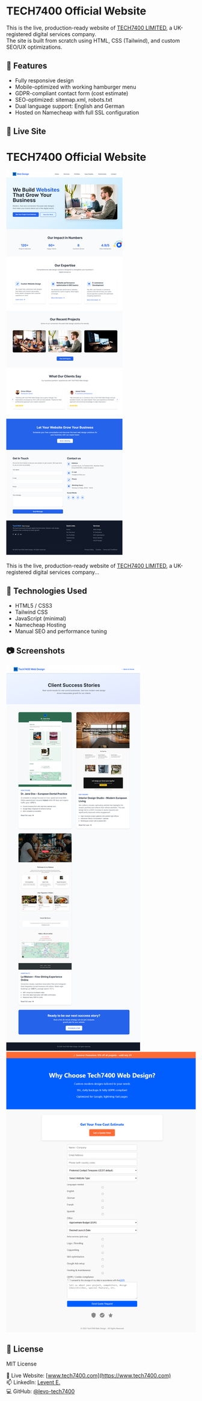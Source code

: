 # TECH7400 Official Website

This is the live, production-ready website of [TECH7400 LIMITED](https://www.tech7400.com), a UK-registered digital services company.  
The site is built from scratch using HTML, CSS (Tailwind), and custom SEO/UX optimizations.

## 🚀 Features

- Fully responsive design
- Mobile-optimized with working hamburger menu
- GDPR-compliant contact form (cost estimate)
- SEO-optimized: sitemap.xml, robots.txt
- Dual language support: English and German
- Hosted on Namecheap with full SSL configuration

## 🔗 Live Site

# TECH7400 Official Website

![Main Page Screenshot](./screenshot/main_page.png)

This is the live, production-ready website of [TECH7400 LIMITED](https://www.tech7400.com), a UK-registered digital services company...


## 📁 Technologies Used

- HTML5 / CSS3
- Tailwind CSS
- JavaScript (minimal)
- Namecheap Hosting
- Manual SEO and performance tuning

## 📷 Screenshots
![Case Studies Page Screenshot](./screenshot/case-studies_page.png)
![Coast Estimate Page Screenshot](./screenshot/cost_estimate_page.png)



## 📃 License

MIT License

🔗 Live Website: [www.tech7400.com](https://www.tech7400.com)  
📫 LinkedIn: [Levent E.](https://www.linkedin.com/in/levent-erdost-2b0784201)  
💻 GitHub: [@levo-tech7400](https://github.com/levo-tech7400)

